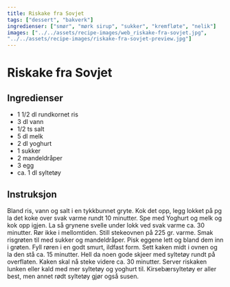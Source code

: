 ```yaml
---
title: Riskake fra Sovjet
tags: ["dessert", "bakverk"]
ingredienser: ["smør", "mørk sirup", "sukker", "kremfløte", "nelik"]
images: ["../../assets/recipe-images/web_riskake-fra-sovjet.jpg",
"../../assets/recipe-images/riskake-fra-sovjet-preview.jpg"]
---
```


# Riskake fra Sovjet

## Ingredienser

- 1 1/2 dl rundkornet ris
- 3 dl vann
- 1/2 ts salt
- 5 dl melk
- 2 dl yoghurt
- 1 sukker
- 2 mandeldråper
- 3 egg
- ca. 1 dl syltetøy

## Instruksjon

Bland ris, vann og salt i en tykkbunnet gryte. Kok det opp, legg lokket på pg la det koke over svak varme rundt 10 minutter. Spe med Yoghurt og melk og kok opp igjen. La så grynene svelle under lokk ved svak varme ca. 30 minutter. Rør ikke i mellomtiden. Still stekeovnen på 225 gr. varme. Smak risgrøten til med sukker og mandeldråper. Pisk eggene lett og bland dem inn i grøten. Fyll røren i en godt smurt, ildfast form. Sett kaken midt i ovnen og la den stå ca. 15 minutter. Hell da noen gode skjeer med syltetøy rundt på overflaten. Kaken skal nå steke videre ca. 30 minutter. Server riskaken lunken eller kald med mer syltetøy og yoghurt til. Kirsebærsyltetøy er aller best, men annet rødt syltetøy gjør også susen.

